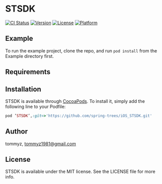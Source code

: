 # STSDK

[![CI Status](https://img.shields.io/travis/tommyz/STSDK.svg?style=flat)](https://travis-ci.org/tommyz/STSDK)
[![Version](https://img.shields.io/cocoapods/v/STSDK.svg?style=flat)](https://cocoapods.org/pods/STSDK)
[![License](https://img.shields.io/cocoapods/l/STSDK.svg?style=flat)](https://cocoapods.org/pods/STSDK)
[![Platform](https://img.shields.io/cocoapods/p/STSDK.svg?style=flat)](https://cocoapods.org/pods/STSDK)

## Example

To run the example project, clone the repo, and run `pod install` from the Example directory first.

## Requirements

## Installation

STSDK is available through [CocoaPods](https://cocoapods.org). To install
it, simply add the following line to your Podfile:

```ruby
pod ’STSDK’,:git=>'https://github.com/spring-trees/iOS_STSDK.git'
```

## Author

tommyz, tommyz1981@gmail.com

## License

STSDK is available under the MIT license. See the LICENSE file for more info.
